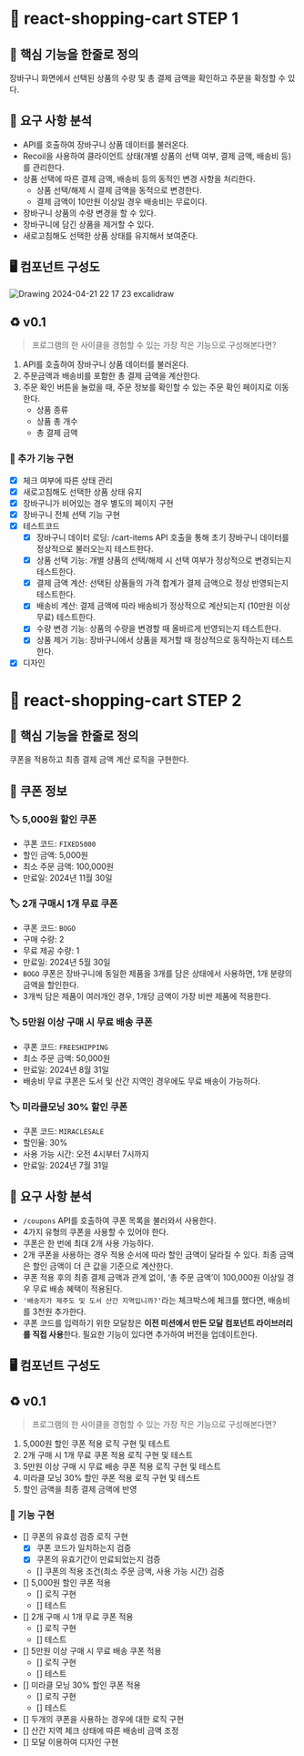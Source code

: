 # 🛒 react-shopping-cart STEP 1

## 🚀 핵심 기능을 한줄로 정의

장바구니 화면에서 선택된 상품의 수량 및 총 결제 금액을 확인하고 주문을 확정할 수 있다.

## 🎯 요구 사항 분석

- API를 호출하여 장바구니 상품 데이터를 불러온다.
- Recoil을 사용하여 클라이언트 상태(개별 상품의 선택 여부, 결제 금액, 배송비 등)를 관리한다.
- 상품 선택에 따른 결제 금액, 배송비 등의 동적인 변경 사항을 처리한다.
  - 상품 선택/해제 시 결제 금액을 동적으로 변경한다.
  - 결제 금액이 10만원 이상일 경우 배송비는 무료이다.
- 장바구니 상품의 수량 변경을 할 수 있다.
- 장바구니에 담긴 상품을 제거할 수 있다.
- 새로고침해도 선택한 상품 상태를 유지해서 보여준다.

## 🖥️ 컴포넌트 구성도

![Drawing 2024-04-21 22 17 23 excalidraw](https://github.com/Largopie/react-shopping-cart/assets/106071687/0cde0e9f-e7dc-4f00-ab52-78252c763bd4)

## ♻️ v0.1

> 프로그램의 한 사이클을 경험할 수 있는 가장 작은 기능으로 구성해본다면?

1. API를 호출하여 장바구니 상품 데이터를 불러온다.
2. 주문금액과 배송비를 포함한 총 결제 금액을 계산한다.
3. 주문 확인 버튼을 눌렀을 때, 주문 정보를 확인할 수 있는 주문 확인 페이지로 이동한다.
   - 상품 종류
   - 상품 총 개수
   - 총 결제 금액

### 📝 추가 기능 구현

- [x] 체크 여부에 따른 상태 관리
- [x] 새로고침해도 선택한 상품 상태 유지
- [x] 장바구니가 비어있는 경우 별도의 페이지 구현
- [x] 장바구니 전체 선택 기능 구현
- [x] 테스트코드
  - [x] 장바구니 데이터 로딩: /cart-items API 호출을 통해 초기 장바구니 데이터를 정상적으로 불러오는지 테스트한다.
  - [x] 상품 선택 기능: 개별 상품의 선택/해제 시 선택 여부가 정상적으로 변경되는지 테스트한다.
  - [x] 결제 금액 계산: 선택된 상품들의 가격 합계가 결제 금액으로 정상 반영되는지 테스트한다.
  - [x] 배송비 계산: 결제 금액에 따라 배송비가 정상적으로 계산되는지 (10만원 이상 무료) 테스트한다.
  - [x] 수량 변경 기능: 상품의 수량을 변경할 때 올바르게 반영되는지 테스트한다.
  - [x] 상품 제거 기능: 장바구니에서 상품을 제거할 때 정상적으로 동작하는지 테스트한다.
- [x] 디자인

# 🛒 react-shopping-cart STEP 2

## 🚀 핵심 기능을 한줄로 정의

쿠폰을 적용하고 최종 결제 금액 계산 로직을 구현한다.

## 🎫 쿠폰 정보

### 🏷️ 5,000원 할인 쿠폰

- 쿠폰 코드: `FIXED5000`
- 할인 금액: 5,000원
- 최소 주문 금액: 100,000원
- 만료일: 2024년 11월 30일

### 🏷️ 2개 구매시 1개 무료 쿠폰

- 쿠폰 코드: `BOGO`
- 구매 수량: 2
- 무료 제공 수량: 1
- 만료일: 2024년 5월 30일
- `BOGO` 쿠폰은 장바구니에 동일한 제품을 3개를 담은 상태에서 사용하면, 1개 분량의 금액을 할인한다.
- 3개씩 담은 제품이 여러개인 경우, 1개당 금액이 가장 비싼 제품에 적용한다.

### 🏷️ 5만원 이상 구매 시 무료 배송 쿠폰

- 쿠폰 코드: `FREESHIPPING`
- 최소 주문 금액: 50,000원
- 만료일: 2024년 8월 31일
- 배송비 무료 쿠폰은 도서 및 산간 지역인 경우에도 무료 배송이 가능하다.

### 🏷️ 미라클모닝 30% 할인 쿠폰

- 쿠폰 코드: `MIRACLESALE`
- 할인율: 30%
- 사용 가능 시간: 오전 4시부터 7시까지
- 만료일: 2024년 7월 31일

## 🎯 요구 사항 분석

- `/coupons` API를 호출하여 쿠폰 목록을 불러와서 사용한다.
- 4가지 유형의 쿠폰을 사용할 수 있어야 한다.
- 쿠폰은 한 번에 최대 2개 사용 가능하다.
- 2개 쿠폰을 사용하는 경우 적용 순서에 따라 할인 금액이 달라질 수 있다. 최종 금액은 할인 금액이 더 큰 값을 기준으로 계산한다.
- 쿠폰 적용 후의 최종 결제 금액과 관계 없이, ‘총 주문 금액’이 100,000원 이상일 경우 무료 배송 혜택이 적용된다.
- `'배송지가 제주도 및 도서 산간 지역입니까?'`라는 체크박스에 체크를 했다면, 배송비를 3천원 추가한다.
- 쿠폰 코드를 입력하기 위한 모달창은 **이전 미션에서 만든 모달 컴포넌트 라이브러리를 직접 사용**한다. 필요한 기능이 있다면 추가하여 버전을 업데이트한다.

## 🖥️ 컴포넌트 구성도

## ♻️ v0.1

> 프로그램의 한 사이클을 경험할 수 있는 가장 작은 기능으로 구성해본다면?

1. 5,000원 할인 쿠폰 적용 로직 구현 및 테스트
2. 2개 구매 시 1개 무료 쿠폰 적용 로직 구현 및 테스트
3. 5만원 이상 구매 시 무료 배송 쿠폰 적용 로직 구현 및 테스트
4. 미라클 모닝 30% 할인 쿠폰 적용 로직 구현 및 테스트
5. 할인 금액을 최종 결제 금액에 반영

### 📝 기능 구현

- [] 쿠폰의 유효성 검증 로직 구현
  - [x] 쿠폰 코드가 일치하는지 검증
  - [x] 쿠폰의 유효기간이 만료되었는지 검증
  - [] 쿠폰의 적용 조건(최소 주문 금액, 사용 가능 시간) 검증
- [] 5,000원 할인 쿠폰 적용
  - [] 로직 구현
  - [] 테스트
- [] 2개 구매 시 1개 무료 쿠폰 적용
  - [] 로직 구현
  - [] 테스트
- [] 5만원 이상 구매 시 무료 배송 쿠폰 적용
  - [] 로직 구현
  - [] 테스트
- [] 미라클 모닝 30% 할인 쿠폰 적용
  - [] 로직 구현
  - [] 테스트
- [] 두개의 쿠폰을 사용하는 경우에 대한 로직 구현
- [] 산간 지역 체크 상태에 따른 배송비 금액 조정
- [] 모달 이용하여 디자인 구현
